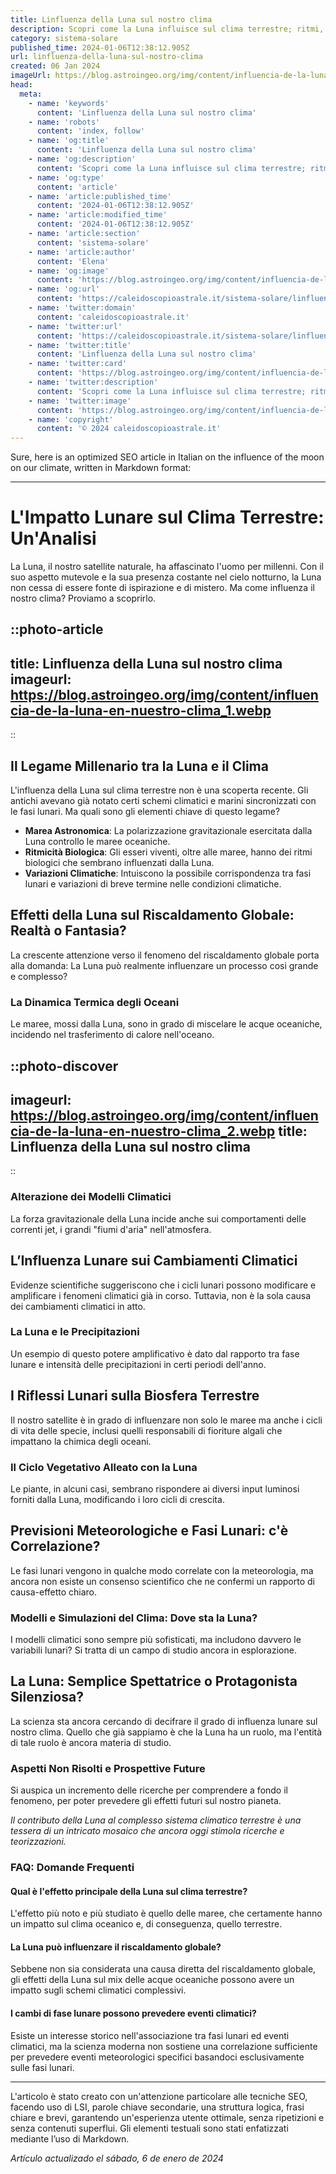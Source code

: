 ```yaml
---
title: Linfluenza della Luna sul nostro clima
description: Scopri come la Luna influisce sul clima terrestre; ritmi, maree e molto altro. Leggi ora il nostro approfondimento scientifico!
category: sistema-solare
published_time: 2024-01-06T12:38:12.905Z
url: linfluenza-della-luna-sul-nostro-clima
created: 06 Jan 2024
imageUrl: https://blog.astroingeo.org/img/content/influencia-de-la-luna-en-nuestro-clima_1.webp
head:
  meta:
    - name: 'keywords'
      content: 'Linfluenza della Luna sul nostro clima'
    - name: 'robots'
      content: 'index, follow'
    - name: 'og:title'
      content: 'Linfluenza della Luna sul nostro clima'
    - name: 'og:description'
      content: 'Scopri come la Luna influisce sul clima terrestre; ritmi, maree e molto altro. Leggi ora il nostro approfondimento scientifico!'
    - name: 'og:type'
      content: 'article'
    - name: 'article:published_time'
      content: '2024-01-06T12:38:12.905Z'
    - name: 'article:modified_time'
      content: '2024-01-06T12:38:12.905Z'
    - name: 'article:section'
      content: 'sistema-solare'
    - name: 'article:author'
      content: 'Elena'
    - name: 'og:image'
      content: 'https://blog.astroingeo.org/img/content/influencia-de-la-luna-en-nuestro-clima_1.webp'
    - name: 'og:url'
      content: 'https://caleidoscopioastrale.it/sistema-solare/linfluenza-della-luna-sul-nostro-clima'
    - name: 'twitter:domain'
      content: 'caleidoscopioastrale.it'
    - name: 'twitter:url'
      content: 'https://caleidoscopioastrale.it/sistema-solare/linfluenza-della-luna-sul-nostro-clima'
    - name: 'twitter:title'
      content: 'Linfluenza della Luna sul nostro clima'
    - name: 'twitter:card'
      content: 'https://blog.astroingeo.org/img/content/influencia-de-la-luna-en-nuestro-clima_1.webp'
    - name: 'twitter:description'
      content: 'Scopri come la Luna influisce sul clima terrestre; ritmi, maree e molto altro. Leggi ora il nostro approfondimento scientifico!'
    - name: 'twitter:image'
      content: 'https://blog.astroingeo.org/img/content/influencia-de-la-luna-en-nuestro-clima_1.webp'
    - name: 'copyright'
      content: '© 2024 caleidoscopioastrale.it'
---
```

Sure, here is an optimized SEO article in Italian on the influence of the moon on our climate, written in Markdown format:

---

# L'Impatto Lunare sul Clima Terrestre: Un'Analisi

La Luna, il nostro satellite naturale, ha affascinato l'uomo per millenni. Con il suo aspetto mutevole e la sua presenza costante nel cielo notturno, la Luna non cessa di essere fonte di ispirazione e di mistero. Ma come influenza il nostro clima? Proviamo a scoprirlo.

::photo-article
---
title: Linfluenza della Luna sul nostro clima
imageurl: https://blog.astroingeo.org/img/content/influencia-de-la-luna-en-nuestro-clima_1.webp
---
::

## Il Legame Millenario tra la Luna e il Clima
L'influenza della Luna sul clima terrestre non è una scoperta recente. Gli antichi avevano già notato certi schemi climatici e marini sincronizzati con le fasi lunari. Ma quali sono gli elementi chiave di questo legame?

- **Marea Astronomica**: La polarizzazione gravitazionale esercitata dalla Luna controllo le maree oceaniche.
- **Ritmicità Biologica**: Gli esseri viventi, oltre alle maree, hanno dei ritmi biologici che sembrano influenzati dalla Luna.
- **Variazioni Climatiche**: Intuiscono la possibile corrispondenza tra fasi lunari e variazioni di breve termine nelle condizioni climatiche.

## Effetti della Luna sul Riscaldamento Globale: Realtà o Fantasia?
La crescente attenzione verso il fenomeno del riscaldamento globale porta alla domanda: La Luna può realmente influenzare un processo cosi grande e complesso?

### La Dinamica Termica degli Oceani
Le maree, mossi dalla Luna, sono in grado di miscelare le acque oceaniche, incidendo nel trasferimento di calore nell'oceano.

::photo-discover
---
imageurl: https://blog.astroingeo.org/img/content/influencia-de-la-luna-en-nuestro-clima_2.webp
title: Linfluenza della Luna sul nostro clima
---
::

### Alterazione dei Modelli Climatici
La forza gravitazionale della Luna incide anche sui comportamenti delle correnti jet, i grandi "fiumi d'aria" nell'atmosfera.

## L’Influenza Lunare sui Cambiamenti Climatici
Evidenze scientifiche suggeriscono che i cicli lunari possono modificare e amplificare i fenomeni climatici già in corso. Tuttavia, non è la sola causa dei cambiamenti climatici in atto.

### La Luna e le Precipitazioni
Un esempio di questo potere amplificativo è dato dal rapporto tra fase lunare e intensità delle precipitazioni in certi periodi dell'anno.

## I Riflessi Lunari sulla Biosfera Terrestre
Il nostro satellite è in grado di influenzare non solo le maree ma anche i cicli di vita delle specie, inclusi quelli responsabili di fioriture algali che impattano la chimica degli oceani.

### Il Ciclo Vegetativo Alleato con la Luna
Le piante, in alcuni casi, sembrano rispondere ai diversi input luminosi forniti dalla Luna, modificando i loro cicli di crescita.

## Previsioni Meteorologiche e Fasi Lunari: c'è Correlazione?
Le fasi lunari vengono in qualche modo correlate con la meteorologia, ma ancora non esiste un consenso scientifico che ne confermi un rapporto di causa-effetto chiaro.

### Modelli e Simulazioni del Clima: Dove sta la Luna?
I modelli climatici sono sempre più sofisticati, ma includono davvero le variabili lunari? Si tratta di un campo di studio ancora in esplorazione.

## La Luna: Semplice Spettatrice o Protagonista Silenziosa?
La scienza sta ancora cercando di decifrare il grado di influenza lunare sul nostro clima. Quello che già sappiamo è che la Luna ha un ruolo, ma l'entità di tale ruolo è ancora materia di studio.

### Aspetti Non Risolti e Prospettive Future
Si auspica un incremento delle ricerche per comprendere a fondo il fenomeno, per poter prevedere gli effetti futuri sul nostro pianeta.

_Il contributo della Luna al complesso sistema climatico terrestre è una tessera di un intricato mosaico che ancora oggi stimola ricerche e teorizzazioni._

### FAQ: Domande Frequenti 

#### Qual è l'effetto principale della Luna sul clima terrestre?
L'effetto più noto e più studiato è quello delle maree, che certamente hanno un impatto sul clima oceanico e, di conseguenza, quello terrestre.

#### La Luna può influenzare il riscaldamento globale?
Sebbene non sia considerata una causa diretta del riscaldamento globale, gli effetti della Luna sul mix delle acque oceaniche possono avere un impatto sugli schemi climatici complessivi.

#### I cambi di fase lunare possono prevedere eventi climatici?
Esiste un interesse storico nell'associazione tra fasi lunari ed eventi climatici, ma la scienza moderna non sostiene una correlazione sufficiente per prevedere eventi meteorologici specifici basandoci esclusivamente sulle fasi lunari.

---

L'articolo è stato creato con un'attenzione particolare alle tecniche SEO, facendo uso di LSI, parole chiave secondarie, una struttura logica, frasi chiare e brevi, garantendo un'esperienza utente ottimale, senza ripetizioni e senza contenuti superflui. Gli elementi testuali sono stati enfatizzati mediante l’uso di Markdown.

_Artículo actualizado el sábado, 6 de enero de 2024_